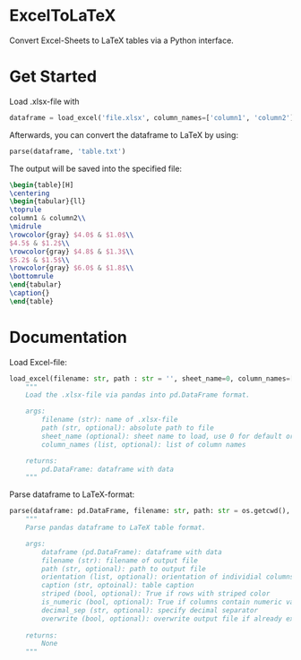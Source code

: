 # ExcelToLaTeX
Convert Excel-Sheets to LaTeX tables via a Python interface.

# Get Started
Load .xlsx-file with 
```python
dataframe = load_excel('file.xlsx', column_names=['column1', 'column2'])
```
Afterwards, you can convert the dataframe to LaTeX by using:
```python
parse(dataframe, 'table.txt')
```
The output will be saved into the specified file:
```latex
\begin{table}[H]
\centering
\begin{tabular}{ll}
\toprule
column1 & column2\\ 
\midrule
\rowcolor{gray} $4.0$ & $1.0$\\
$4.5$ & $1.2$\\
\rowcolor{gray} $4.8$ & $1.3$\\
$5.2$ & $1.5$\\
\rowcolor{gray} $6.0$ & $1.8$\\
\bottomrule
\end{tabular}
\caption{}
\end{table}
```

# Documentation
Load Excel-file:
```python
load_excel(filename: str, path : str = '', sheet_name=0, column_names=[]) -> pd.DataFrame
	"""
	Load the .xlsx-file via pandas into pd.DataFrame format.

	args:
		filename (str): name of .xlsx-file
		path (str, optional): absolute path to file
		sheet_name (optional): sheet name to load, use 0 for default or specify sheet name (str)
		column_names (list, optional): list of column names

	returns:
		pd.DataFrame: dataframe with data
	"""
```
Parse dataframe to LaTeX-format:
```python
parse(dataframe: pd.DataFrame, filename: str, path: str = os.getcwd(), orientation: list = ['left'], caption: str = 'Table', striped: bool = True, is_numeric: bool = False, decimal_sep: str = ',', overwrite: bool = False) -> None
	"""
	Parse pandas dataframe to LaTeX table format.

	args:
		dataframe (pd.DataFrame): dataframe with data
		filename (str): filename of output file
		path (str, optional): path to output file
		orientation (list, optional): orientation of individial columns
		caption (str, optoinal): table caption
		striped (bool, optional): True if rows with striped color
		is_numeric (bool, optional): True if columns contain numeric values
		decimal_sep (str, optional): specify decimal separator
		overwrite (bool, optional): overwrite output file if already exists
		
	returns:
		None
	"""
```
